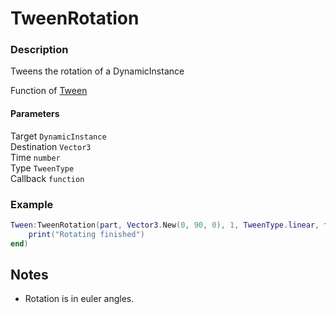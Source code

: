 # TweenRotation

### Description

Tweens the rotation of a DynamicInstance

Function of [Tween](../../)

#### Parameters

Target `DynamicInstance`  
Destination `Vector3`  
Time `number`  
Type `TweenType`  
Callback `function`

### Example

```lua
Tween:TweenRotation(part, Vector3.New(0, 90, 0), 1, TweenType.linear, function()
    print("Rotating finished")
end)
```

## Notes

- Rotation is in euler angles.
